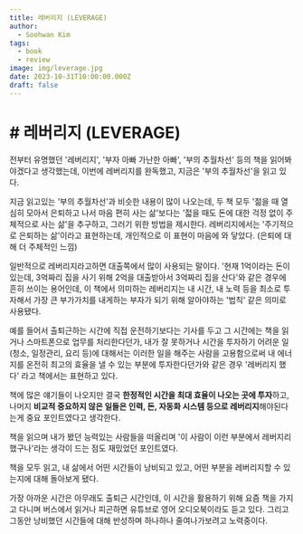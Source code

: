 ```yaml
---
title: 레버리지 (LEVERAGE)
author:
  - Soohwan Kim
tags:
  - book
  - review
image: img/leverage.jpg
date: 2023-10-31T10:00:00.000Z
draft: false
---
```


# \# 레버리지 (LEVERAGE)
  
전부터 유명했던 '레버리지', '부자 아빠 가난한 아빠', '부의 추월차선' 등의 책을 읽어봐야겠다고 생각했는데, 이번에 레버리지를 완독했고, 지금은 '부의 추월차선'을 읽고 있다.  
  
지금 읽고있는 '부의 추월차선'과 비슷한 내용이 많이 나오는데, 두 책 모두 '젊을 때 열심히 모아서 은퇴하고 나서 마음 편히 사는 삶'보다는 '젋을 때도 돈에 대한 걱정 없이 주체적으로 사는 삶'을 추구하고, 그러기 위한 방법을 제시한다. 레버리지에서는 '주기적으로 은퇴하는 삶'이라고 표현하는데, 개인적으로 이 표현이 마음에 와 닿았다. (은퇴에 대해 더 주체적인 느낌)  
  
일반적으로 레버리지라고하면 대출쪽에서 많이 사용되는 말이다. '현재 1억이라는 돈이 있는데, 3억짜리 집을 사기 위해 2억을 대출받아서 3억짜리 집을 산다'와 같은 경우에 흔히 쓰이는 용어인데, 이 책에서 의미하는 레버리지는 내 시간, 내 노력 등을 최소로 투자해서 가장 큰 부가가치를 내게하는 부자가 되기 위해 알아야하는 '법칙' 같은 의미로 사용됐다.  
  
예를 들어서 출퇴근하는 시간에 직접 운전하기보다는 기사를 두고 그 시간에는 책을 읽거나 스마트폰으로 업무를 처리한다던가, 내가 잘 못하거나 시간을 투자하기 어려운 일(청소, 일정관리, 요리 등)에 대해서는 이러한 일을 해주는 사람을 고용함으로써 내 에너지를 온전히 최고의 효율을 낼 수 있는 부분에 투자한다던가와 같은 경우 '레버리지 했다' 라고 책에서는 표현하고 있다.  
  
책에 많은 얘기들이 나오지만 결국 **한정적인 시간을 최대 효율이 나오는 곳에 투자**하고, 나머지 **비교적 중요하지 않은 일들은 인력, 돈, 자동화 시스템 등으로 레버리지**해야된다는게 중요 포인트였다고 생각한다.  
  
책을 읽으며 내가 봤던 능력있는 사람들을 떠올리며 '이 사람이 이런 부분에서 레버지리했구나'라는 생각이 드는 점도 재밌었던 포인트였다.  
  
책을 모두 읽고, 내 삶에서 어떤 시간들이 낭비되고 있고, 어떤 부분을 레버리지할 수 있는지에 대해 돌아보게 됐다.   
  
가장 아까운 시간은 아무래도 출퇴근 시간인데, 이 시간을 활용하기 위해 요즘 책을 가지고 다니며 버스에서 읽거나 피곤하면 유튜브로 영어 오디오북이라도 듣고 있다. 그리고 그동안 낭비했던 시간들에 대해 반성하며 하나하나 줄여나가보려고 노력중이다.  
   